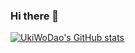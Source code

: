 ### Hi there 👋
[![UkiWoDao's GitHub stats](https://github-readme-stats.vercel.app/api?username=ukiwodao&theme=gotham&show_icons=true)](https://github.com/ukiwodao/github-readme-stats)

